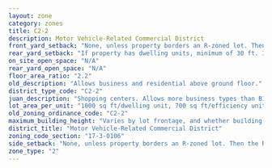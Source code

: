 ```yaml
---
layout: zone
category: zones
title: C2-2
description: Motor Vehicle-Related Commercial District
front_yard_setback: "None, unless property borders an R-zoned lot. Then the front setback must be at least 50% of the R lot&#39;s front setback. (See 17-3-0404.)"
rear_yard_setback: "If property has dwelling units, minimum of 30 ft. If its rear property line borders the side property line of an R-zoned lot, the rear setback must equal the side setback of the R-zoned lot. If rear line borders the R lot&#39;s rear line, setback must be at least 16 ft."
on_site_open_space: "N/A"
rear_yard_open_space: "N/A"
floor_area_ratio: "2.2"
old_description: "Allows business and residential above ground floor."
district_type_code: "C2-2"
juan_description: "Shopping centers. Allows more business types than B1 districts, including liquor stores, warehouses, and auto shops. Apartment allowed above the ground floor."
lot_area_per_unit: "1000 sq ft/dwelling unit, 700 sq ft/efficiency unit, 700 sq ft/SRO unit"
old_zoning_ordinance_code: "C2-2"
maximum_building_height: "Varies by lot frontage, and whether building has ground-floor commercial space. (See 17-3-0408)"
district_title: "Motor Vehicle-Related Commercial District"
zoning_code_section: "17-3-0106"
side_setback: "None, unless property borders an R-zoned lot. Then the R lot&#39;s front setback applies."
zone_type: "2"
---
```


